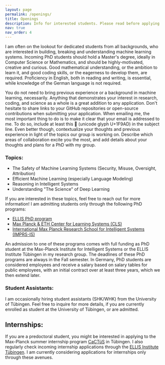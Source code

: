 ```yaml
---
layout: page
permalink: /openings/
title: Openings
description: Info for interested students. Please read before applying 🦭
nav: true
nav_order: 4
---
```


I am often on the lookout for dedicated students from all backgrounds, who are interested in building, breaking and understanding machine learning systems.
Incoming PhD students should hold a Master's degree, ideally in Computer Science or Mathematics, and should be highly-motivated, creative and curious.
Good mathematical understanding, or the ambition to learn it, and good coding skills, or the eagerness to develop them, are required. Proficiency in English, both in reading and writing, is essential, while knowledge of the German language is not required.

You do not need to bring previous experience or a background in machine learning, necessarily. Anything that demonstrates your interest in research, coding, and science as a whole is a great addition to any application.
Don't hesitate to share links to your GitHub repositories or open-source contributions when submitting your application.
When emailing me, the most important thing to do is to make it clear that your email is addressed to me. To do so, include at least this 🦭 (unicode glyph U+1F9AD) in the subject line.
Even better though, contextualize your thoughts and previous experience in light of the topics our group is working on. Describe which areas of collaboration excite you the most, and add details about your thoughts and plans for a PhD with my group.

### Topics:

- The Safety of Machine Learning Systems (Security, Misuse, Oversight, Attribution)
- Efficient Machine Learning (especially Language Modeling)
- Reasoning in Intelligent Systems
- Understanding "The Science" of Deep Learning

If you are interested in these topics, feel free to reach out for more information! I am admitting students only through the following PhD programs:

- [ELLIS PhD program](https://ellis.eu/phd-postdoc)
- [Max Planck & ETH Center for Learning Systems (CLS)](https://learning-systems.org/)
- [International Max Planck Research School for Intelligent Systems (IMPRS-IS)](https://imprs.is.mpg.de/)

An admission to one of these programs comes with full funding as PhD student at the Max-Planck Institute for Intelligent Systems or the ELLIS Institute Tübingen in my research group. The deadlines of these PhD programs are always in the Fall semester.
In Germany, PhD students are considered employees and receive a salary based on salary tables for public employees, with an initial contract over at least three years, which we then extend later.

### Student Assistants:

I am occasionally hiring student assistants (SHK/WHK) from the University of Tübingen. Feel free to inquire for more details, if you are currently enrolled
as student at the University of Tübingen, or are admitted.

## Internships:

If you are a predoctoral student, you might be interested in applying to the Max-Planck summer internship program [CaCTüS](https://www.projects.tuebingen.mpg.de/) in Tübingen. I also regularly check incoming internship applications through the [ELLIS Institute Tübingen](https://institute-tue.ellis.eu/de/jobs/internship-students). I am currently considering applications for internships only through these avenues.
